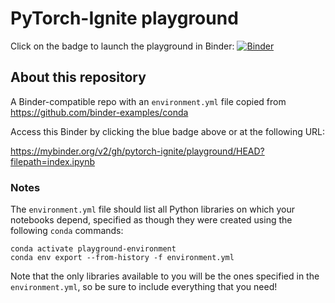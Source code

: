 # PyTorch-Ignite playground

Click on the badge to launch the playground in Binder: [![Binder](https://mybinder.org/badge_logo.svg)](https://mybinder.org/v2/gh/pytorch-ignite/playground/HEAD?filepath=index.ipynb) 






## About this repository

A Binder-compatible repo with an `environment.yml` file copied from https://github.com/binder-examples/conda

Access this Binder by clicking the blue badge above or at the following URL:

https://mybinder.org/v2/gh/pytorch-ignite/playground/HEAD?filepath=index.ipynb

### Notes

The `environment.yml` file should list all Python libraries on which your notebooks
depend, specified as though they were created using the following `conda` commands:

```
conda activate playground-environment
conda env export --from-history -f environment.yml
```

Note that the only libraries available to you will be the ones specified in
the `environment.yml`, so be sure to include everything that you need! 
